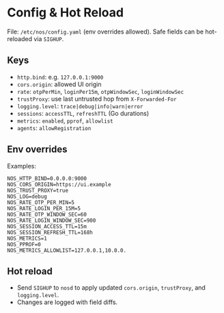 # Config & Hot Reload

File: `/etc/nos/config.yaml` (env overrides allowed). Safe fields can be hot-reloaded via `SIGHUP`.

## Keys
- `http.bind`: e.g. `127.0.0.1:9000`
- `cors.origin`: allowed UI origin
- `rate`: `otpPerMin`, `loginPer15m`, `otpWindowSec`, `loginWindowSec`
- `trustProxy`: use last untrusted hop from `X-Forwarded-For`
- `logging.level`: `trace|debug|info|warn|error`
- `sessions`: `accessTTL`, `refreshTTL` (Go durations)
- `metrics`: `enabled`, `pprof`, `allowlist`
- `agents`: `allowRegistration`

## Env overrides
Examples:
```
NOS_HTTP_BIND=0.0.0.0:9000
NOS_CORS_ORIGIN=https://ui.example
NOS_TRUST_PROXY=true
NOS_LOG=debug
NOS_RATE_OTP_PER_MIN=5
NOS_RATE_LOGIN_PER_15M=5
NOS_RATE_OTP_WINDOW_SEC=60
NOS_RATE_LOGIN_WINDOW_SEC=900
NOS_SESSION_ACCESS_TTL=15m
NOS_SESSION_REFRESH_TTL=168h
NOS_METRICS=1
NOS_PPROF=0
NOS_METRICS_ALLOWLIST=127.0.0.1,10.0.0.
```

## Hot reload
- Send `SIGHUP` to `nosd` to apply updated `cors.origin`, `trustProxy`, and `logging.level`.
- Changes are logged with field diffs.
